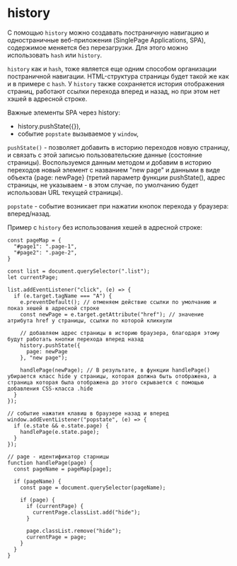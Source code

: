 # history
С помощью `history` можно создавать постраничную навигацию и одностраничные веб-приложения (SinglePage Applications, SPA), содержимое меняется без перезагрузки. Для этого можно использовать `hash` или `history`.

`history` как и `hash`, тоже является еще одним способом организации постраничной навигации. HTML-структура страницы будет такой же как и в примере с `hash`. У `history` также сохраняется история отображения страниц, работают ссылки перехода вперед и назад, но при этом нет хэшей в адресной строке.

Важные элементы SPA через history:
- history.pushState({}),
- событие `popstate` вызываемое у `window`,

`pushState()` - позволяет добавить в историю переходов новую страницу, и связать с этой записью пользовательские данные (состояние страницы). Воспользуемся данным методом и добавим в историю переходов новый элемент с названием "new page" и данными в виде объекта {page: newPage} (третий параметр функции pushState(), адрес страницы, не указываем - в этом случае, по умолчанию будет использован URL текущей страницы).

`popstate` - событие возникает при нажатии кнопок перехода у браузера: вперед/назад.

Пример с `history` без использования хешей в адресной строке:

    const pageMap = {
      "#page1": ".page-1",
      "#page2": ".page-2",
    }

    const list = document.querySelector(".list");
    let currentPage;

    list.addEventListener("click", (e) => {
      if (e.target.tagName === "A") {
        e.preventDefault(); // отменяем действие ссылки по умолчанию и показ хешей в адресной строке
        const newPage = e.target.getAttribute("href"); // значение атрибута href у страницы, ссылки по которой кликнули

        // добавляем адрес страницы в историю браузера, благодаря этому будут работать кнопки перехода вперед назад
        history.pushState({
          page: newPage
        }, "new page");

        handlePage(newPage); // В результате, в функции handlePage() убирается класс hide у страницы, которая должна быть отображена, а страница которая была отображена до этого скрывается с помощью добавления CSS-класса .hide
      }
    });

    // событие нажатия клавиш в браузере назад и вперед
    window.addEventListener("popstate", (e) => {
      if (e.state && e.state.page) {
        handlePage(e.state.page);
      }
    });

    // page - идентификатор старницы
    function handlePage(page) {
      const pageName = pageMap[page];

      if (pageName) {
        const page = document.querySelector(pageName);

        if (page) {
          if (currentPage) {
            currentPage.classList.add("hide");
          }

          page.classList.remove("hide");
          currentPage = page;
        }
      }
    }
